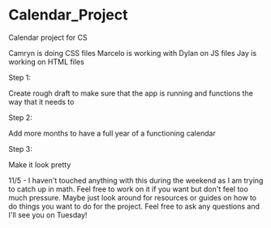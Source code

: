 # Calendar_Project
Calendar project for CS

Camryn is doing CSS files
Marcelo is working with Dylan on JS files
Jay is working on HTML files

Step 1:

Create rough draft to make sure that the app is running and functions the way that it needs to

Step 2: 

Add more months to have a full year of a functioning calendar

Step 3:

Make it look pretty

11/5 - I haven't touched anything with this during the weekend as I am trying to catch up in math. Feel free to work on it if you want but don't feel too much pressure.
Maybe just look around for resources or guides on how to do things you want to do for the project. Feel free to ask any questions and I'll see you on Tuesday!
